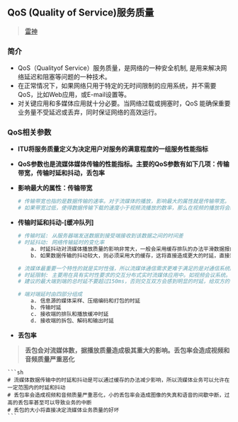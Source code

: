 ## **QoS (Quality of Service)服务质量**
> [雷神](!https://blog.csdn.net/leixiaohua1020/article/details/11883393)

### **简介**
- QoS（Qualityof Service）服务质量，是网络的一种安全机制, 是用来解决网络延迟和阻塞等问题的一种技术。
- 在正常情况下，如果网络只用于特定的无时间限制的应用系统，并不需要QoS，比如Web应用，或E-mail设置等。
- 对关键应用和多媒体应用就十分必要。当网络过载或拥塞时，QoS 能确保重要业务量不受延迟或丢弃，同时保证网络的高效运行。

### **QoS相关参数**
- **ITU将服务质量定义为决定用户对服务的满意程度的一组服务性能指标**
- **QoS参数也是流媒体媒体传输的性能指标。主要的QoS参数有如下几项：传输带宽，传输时延和抖动，丢包率**
- **影响最大的属性：传输带宽**
    ```sh
    # 传输带宽也指的是数据传输的速率。对于流媒体的播放，影响最大的属性就是传输带宽。
    # 如果带宽过低，使得数据传输下载的速度小于视频流播放的数率，那么在视频的播放将会经常出现停顿和缓冲，极大的影响了客户观看的流畅性；
    ```

- **传输时延和抖动-[缓冲队列]**
    ```sh
    # 传输时延: 从服务器端发送数据到接受端接收到该数据之间的时间差
    # 时延抖动: 网络传输延时的变化率
        a. 时延抖动对流媒体播放质量的影响非常大，一般会采用缓存排队的办法平滑数据报的抖动。
        b. 如果数据传输的抖动较大，则必须采用大的缓存，这将直接造成更大的时延，直接影响流媒体的体验效果。

    # 流媒体最重要一个特性的就是实时性强，所以流媒体通信需求更难于满足的是对通信系统的传输时延限制。
    # 时延限制: 主要用在具有实时性要求的交互分布式实时流媒体应用中。如视频会议系统。
    # 建议的最大端到端的总时延不要超过150ms，否则交互双方会感到明显的时延，给双方的信息交流带来不便。
    
    # 端对端延时由四部分组成
        a. 信息源的媒体采样、压缩编码和打包的时延
        b. 传输时延
        c. 接收端的排队和播放缓冲时延
        d. 接收端的拆包、解码和输出时延
    ```

- **丢包率**
> **丢包会对流媒体数，据播放质量造成极其重大的影响。丢包率会造成视频和音频质量严重恶化**  

    ```sh
    # 流媒体数据传输中的时延和抖动是可以通过缓存的办法减少影响，所以流媒体业务可以允许在一定范围内的时延和抖动
    # 丢包率会造成视频和音频质量严重恶化，小的丢包率会造成图像的失真和语音的间歇中断，过高的丢包率甚至可以导致业务的中断
    # 丢包的大小将直接决定流媒体业务质量的好坏
    ```



